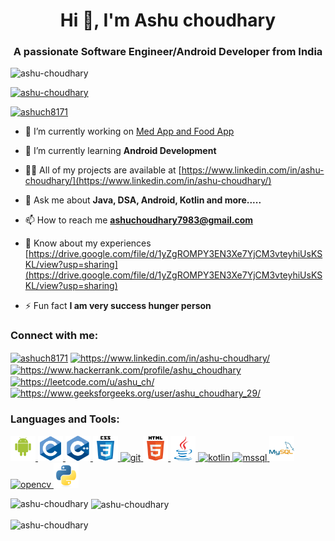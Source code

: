 <h1 align="center">Hi 👋, I'm Ashu choudhary</h1>
<h3 align="center">A passionate Software Engineer/Android Developer from India</h3>

<p align="left"> <img src="https://komarev.com/ghpvc/?username=ashu-choudhary&label=Profile%20views&color=0e75b6&style=flat" alt="ashu-choudhary" /> </p>

<p align="left"> <a href="https://github.com/ryo-ma/github-profile-trophy"><img src="https://github-profile-trophy.vercel.app/?username=ashu-choudhary&theme=onedark" alt="ashu-choudhary" /></a> </p>

<p align="left"> <a href="https://twitter.com/ashuch8171" target="blank"><img src="https://img.shields.io/twitter/follow/ashuch8171?logo=twitter&style=for-the-badge" alt="ashuch8171" /></a> </p>

- 🔭 I’m currently working on [Med App and Food App](https://github.com/Ashu-choudhary/Simple_Zomato)

- 🌱 I’m currently learning **Android Development**

- 👨‍💻 All of my projects are available at [https://www.linkedin.com/in/ashu-choudhary/](https://www.linkedin.com/in/ashu-choudhary/)

- 💬 Ask me about **Java, DSA, Android, Kotlin and more.....**

- 📫 How to reach me **ashuchoudhary7983@gmail.com**

- 📄 Know about my experiences [https://drive.google.com/file/d/1yZgROMPY3EN3Xe7YjCM3vteyhiUsKSKL/view?usp=sharing](https://drive.google.com/file/d/1yZgROMPY3EN3Xe7YjCM3vteyhiUsKSKL/view?usp=sharing)

- ⚡ Fun fact **I am very success hunger person**

<h3 align="left">Connect with me:</h3>
<p align="left">
<a href="https://twitter.com/ashuch8171" target="blank"><img align="center" src="https://raw.githubusercontent.com/rahuldkjain/github-profile-readme-generator/master/src/images/icons/Social/twitter.svg" alt="ashuch8171" height="30" width="40" /></a>
<a href="https://linkedin.com/in/https://www.linkedin.com/in/ashu-choudhary/" target="blank"><img align="center" src="https://raw.githubusercontent.com/rahuldkjain/github-profile-readme-generator/master/src/images/icons/Social/linked-in-alt.svg" alt="https://www.linkedin.com/in/ashu-choudhary/" height="30" width="40" /></a>
<a href="https://www.hackerrank.com/https://www.hackerrank.com/profile/ashu_choudhary" target="blank"><img align="center" src="https://raw.githubusercontent.com/rahuldkjain/github-profile-readme-generator/master/src/images/icons/Social/hackerrank.svg" alt="https://www.hackerrank.com/profile/ashu_choudhary" height="30" width="40" /></a>
<a href="https://www.leetcode.com/https://leetcode.com/u/ashu_ch/" target="blank"><img align="center" src="https://raw.githubusercontent.com/rahuldkjain/github-profile-readme-generator/master/src/images/icons/Social/leet-code.svg" alt="https://leetcode.com/u/ashu_ch/" height="30" width="40" /></a>
<a href="https://auth.geeksforgeeks.org/user/https://www.geeksforgeeks.org/user/ashu_choudhary_29/" target="blank"><img align="center" src="https://raw.githubusercontent.com/rahuldkjain/github-profile-readme-generator/master/src/images/icons/Social/geeks-for-geeks.svg" alt="https://www.geeksforgeeks.org/user/ashu_choudhary_29/" height="30" width="40" /></a>
</p>

<h3 align="left">Languages and Tools:</h3>
<p align="left"> <a href="https://developer.android.com" target="_blank" rel="noreferrer"> <img src="https://raw.githubusercontent.com/devicons/devicon/master/icons/android/android-original-wordmark.svg" alt="android" width="40" height="40"/> </a> <a href="https://www.cprogramming.com/" target="_blank" rel="noreferrer"> <img src="https://raw.githubusercontent.com/devicons/devicon/master/icons/c/c-original.svg" alt="c" width="40" height="40"/> </a> <a href="https://www.w3schools.com/cpp/" target="_blank" rel="noreferrer"> <img src="https://raw.githubusercontent.com/devicons/devicon/master/icons/cplusplus/cplusplus-original.svg" alt="cplusplus" width="40" height="40"/> </a> <a href="https://www.w3schools.com/css/" target="_blank" rel="noreferrer"> <img src="https://raw.githubusercontent.com/devicons/devicon/master/icons/css3/css3-original-wordmark.svg" alt="css3" width="40" height="40"/> </a> <a href="https://git-scm.com/" target="_blank" rel="noreferrer"> <img src="https://www.vectorlogo.zone/logos/git-scm/git-scm-icon.svg" alt="git" width="40" height="40"/> </a> <a href="https://www.w3.org/html/" target="_blank" rel="noreferrer"> <img src="https://raw.githubusercontent.com/devicons/devicon/master/icons/html5/html5-original-wordmark.svg" alt="html5" width="40" height="40"/> </a> <a href="https://www.java.com" target="_blank" rel="noreferrer"> <img src="https://raw.githubusercontent.com/devicons/devicon/master/icons/java/java-original.svg" alt="java" width="40" height="40"/> </a> <a href="https://kotlinlang.org" target="_blank" rel="noreferrer"> <img src="https://www.vectorlogo.zone/logos/kotlinlang/kotlinlang-icon.svg" alt="kotlin" width="40" height="40"/> </a> <a href="https://www.microsoft.com/en-us/sql-server" target="_blank" rel="noreferrer"> <img src="https://www.svgrepo.com/show/303229/microsoft-sql-server-logo.svg" alt="mssql" width="40" height="40"/> </a> <a href="https://www.mysql.com/" target="_blank" rel="noreferrer"> <img src="https://raw.githubusercontent.com/devicons/devicon/master/icons/mysql/mysql-original-wordmark.svg" alt="mysql" width="40" height="40"/> </a> <a href="https://opencv.org/" target="_blank" rel="noreferrer"> <img src="https://www.vectorlogo.zone/logos/opencv/opencv-icon.svg" alt="opencv" width="40" height="40"/> </a> <a href="https://www.python.org" target="_blank" rel="noreferrer"> <img src="https://raw.githubusercontent.com/devicons/devicon/master/icons/python/python-original.svg" alt="python" width="40" height="40"/> </a> </p>

<p><img align="left" src="https://github-readme-stats.vercel.app/api/top-langs?username=ashu-choudhary&show_icons=true&locale=en&layout=compact" alt="ashu-choudhary" /></p>

<p>&nbsp;<img align="center" src="https://github-readme-stats.vercel.app/api?username=ashu-choudhary&show_icons=true&locale=en" alt="ashu-choudhary" /></p>

<p><img align="center" src="https://github-readme-streak-stats.herokuapp.com/?user=ashu-choudhary&" alt="ashu-choudhary" /></p>
